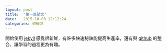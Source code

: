 ```yaml
---
layout: post
title:  "第一篇貼文"
date:   2015-10-03 12:12:24
categories: 碎碎念
---
```

開始使用 [jekyll] 感覺很新鮮，有許多快速秘訣能提高生產率，還有與 [github] 的整合，讓學習的過程更為有趣。

[jekyll]:      http://jekyllrb.com
[jekyll-gh]:   https://github.com/jekyll/jekyll
[jekyll-help]: https://github.com/jekyll/jekyll-help
[github]:   https://github.com/
